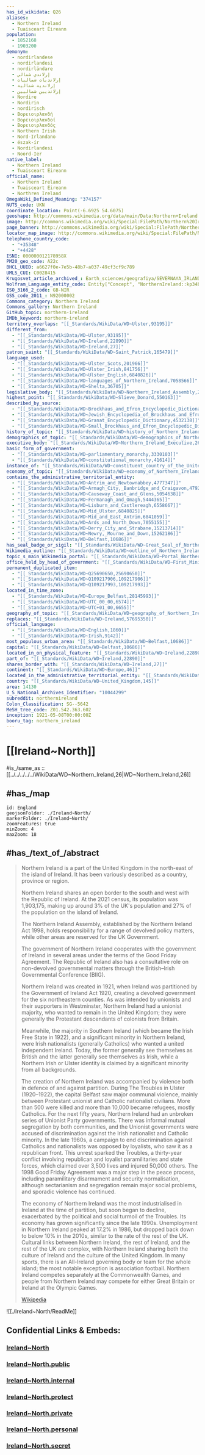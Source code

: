 ```yaml
---
has_id_wikidata: Q26
aliases:
  - Northern Ireland
  - Tuaisceart Éireann
population:
  - 1852168
  - 1903200
demonym:
  - nordirlandese
  - nordirlandesi
  - nordirländare
  - إرلاندي شمالي
  - إرلانديات شماليات
  - إرلاندية شمالية
  - إرلانديين شماليين
  - Nordire
  - Nordirin
  - nordirisch
  - Βορειοιρλανδή
  - Βορειοιρλανδοί
  - Βορειοιρλανδός
  - Northern Irish
  - Nord-Irlandano
  - észak-ír
  - Nordirlandesi
  - Noord-Ier
native_label:
  - Northern Ireland
  - Tuaisceart Éireann
official_name:
  - Northern Ireland
  - Tuaisceart Éireann
  - Northren Ireland
OmegaWiki_Defined_Meaning: "374157"
NUTS_code: UKN
coordinate_location: Point(-6.6925 54.6075)
geoshape: http://commons.wikimedia.org/data/main/Data:Northern+Ireland.map
image: http://commons.wikimedia.org/wiki/Special:FilePath/Northern%20Ireland%20-%20panoramio.jpg
page_banner: http://commons.wikimedia.org/wiki/Special:FilePath/Northern%20Ireland%20Banner%20Giant%27s%20Causeway.jpg
locator_map_image: http://commons.wikimedia.org/wiki/Special:FilePath/Northern%20Ireland%20in%20the%20UK%20and%20Europe.svg
telephone_country_code:
  - "+35348"
  - "+4428"
ISNI: 000000012178958X
PM20_geo_code: A22c
BHCL_UUID: a6627f0e-7e5b-48b7-a037-49cf3cf9c789
UMLS_CUI: C0028415
Krugosvet_article_archived_: Earth_sciences/geografiya/SEVERNAYA_IRLANDIYA.html
Wolfram_Language_entity_code: Entity["Concept", "NorthernIreland::kp34b"]
ISO_3166_2_code: GB-NIR
GSS_code_2011_: N92000002
Commons_category: Northern Ireland
Commons_gallery: Northern Ireland
GitHub_topic: northern-ireland
IMDb_keyword: northern-ireland
territory_overlaps: "[[_Standards/WikiData/WD~Ulster,93195]]"
different_from:
  - "[[_Standards/WikiData/WD~Ulster,93195]]"
  - "[[_Standards/WikiData/WD~Ireland,22890]]"
  - "[[_Standards/WikiData/WD~Ireland,27]]"
patron_saint: "[[_Standards/WikiData/WD~Saint_Patrick,165479]]"
language_used:
  - "[[_Standards/WikiData/WD~Ulster_Scots,201966]]"
  - "[[_Standards/WikiData/WD~Ulster_Irish,841756]]"
  - "[[_Standards/WikiData/WD~Ulster_English,6840826]]"
  - "[[_Standards/WikiData/WD~languages_of_Northern_Ireland,7058566]]"
  - "[[_Standards/WikiData/WD~Shelta,36705]]"
legislative_body: "[[_Standards/WikiData/WD~Northern_Ireland_Assembly,285714]]"
highest_point: "[[_Standards/WikiData/WD~Slieve_Donard,550163]]"
described_by_source:
  - "[[_Standards/WikiData/WD~Brockhaus_and_Efron_Encyclopedic_Dictionary,602358]]"
  - "[[_Standards/WikiData/WD~Jewish_Encyclopedia_of_Brockhaus_and_Efron,4173137]]"
  - "[[_Standards/WikiData/WD~Granat_Encyclopedic_Dictionary,4532138]]"
  - "[[_Standards/WikiData/WD~Small_Brockhaus_and_Efron_Encyclopedic_Dictionary,19180675]]"
history_of_topic: "[[_Standards/WikiData/WD~history_of_Northern_Ireland,1468953]]"
demographics_of_topic: "[[_Standards/WikiData/WD~demographics_of_Northern_Ireland,2619323]]"
executive_body: "[[_Standards/WikiData/WD~Northern_Ireland_Executive,2665914]]"
basic_form_of_government:
  - "[[_Standards/WikiData/WD~parliamentary_monarchy,3330103]]"
  - "[[_Standards/WikiData/WD~constitutional_monarchy,41614]]"
instance_of: "[[_Standards/WikiData/WD~constituent_country_of_the_United_Kingdom,3336843]]"
economy_of_topic: "[[_Standards/WikiData/WD~economy_of_Northern_Ireland,3405102]]"
contains_the_administrative_territorial_entity:
  - "[[_Standards/WikiData/WD~Antrim_and_Newtownabbey,4777347]]"
  - "[[_Standards/WikiData/WD~Armagh_City,_Banbridge_and_Craigavon,4792580]]"
  - "[[_Standards/WikiData/WD~Causeway_Coast_and_Glens,5054638]]"
  - "[[_Standards/WikiData/WD~Fermanagh_and_Omagh,5444365]]"
  - "[[_Standards/WikiData/WD~Lisburn_and_Castlereagh,6558667]]"
  - "[[_Standards/WikiData/WD~Mid_Ulster,6840825]]"
  - "[[_Standards/WikiData/WD~Mid_and_East_Antrim,6841059]]"
  - "[[_Standards/WikiData/WD~Ards_and_North_Down,7055155]]"
  - "[[_Standards/WikiData/WD~Derry_City_and_Strabane,15213714]]"
  - "[[_Standards/WikiData/WD~Newry,_Mourne_and_Down,15262186]]"
  - "[[_Standards/WikiData/WD~Belfast,10686]]"
has_seal_badge_or_sigil: "[[_Standards/WikiData/WD~Great_Seal_of_Northern_Ireland,5599940]]"
Wikimedia_outline: "[[_Standards/WikiData/WD~outline_of_Northern_Ireland,7112393]]"
topic_s_main_Wikimedia_portal: "[[_Standards/WikiData/WD~Portal_Northern_Ireland,11045856]]"
office_held_by_head_of_government: "[[_Standards/WikiData/WD~First_Minister_of_Northern_Ireland,22979263]]"
permanent_duplicated_item:
  - "[[_Standards/WikiData/WD~Q25690650,25690650]]"
  - "[[_Standards/WikiData/WD~Q109217906,109217906]]"
  - "[[_Standards/WikiData/WD~Q109217993,109217993]]"
located_in_time_zone:
  - "[[_Standards/WikiData/WD~Europe_Belfast,28145993]]"
  - "[[_Standards/WikiData/WD~UTC_00_00,6574]]"
  - "[[_Standards/WikiData/WD~UTC+01_00,6655]]"
geography_of_topic: "[[_Standards/WikiData/WD~geography_of_Northern_Ireland,29034012]]"
replaces: "[[_Standards/WikiData/WD~Ireland,57695350]]"
official_language:
  - "[[_Standards/WikiData/WD~English,1860]]"
  - "[[_Standards/WikiData/WD~Irish,9142]]"
most_populous_urban_area: "[[_Standards/WikiData/WD~Belfast,10686]]"
capital: "[[_Standards/WikiData/WD~Belfast,10686]]"
located_in_on_physical_feature: "[[_Standards/WikiData/WD~Ireland,22890]]"
part_of: "[[_Standards/WikiData/WD~Ireland,22890]]"
shares_border_with: "[[_Standards/WikiData/WD~Ireland,27]]"
continent: "[[_Standards/WikiData/WD~Europe,46]]"
located_in_the_administrative_territorial_entity: "[[_Standards/WikiData/WD~United_Kingdom,145]]"
country: "[[_Standards/WikiData/WD~United_Kingdom,145]]"
area: 14130
U_S_National_Archives_Identifier: "10044299"
subreddit: northernireland
Colon_Classification: SG--5642
MeSH_tree_code: Z01.542.363.602
inception: 1921-05-08T00:00:00Z
booru_tag: northern_ireland
---
```


# [[Ireland~North]] 

#is_/same_as :: [[../../../../../WikiData/WD~Northern_Ireland,26|WD~Northern_Ireland,26]] 

## #has_/map 

```leaflet
id: England
geojsonFolder: ./Ireland~North/
markerFolder: ./Ireland~North/
zoomFeatures: true 
minZoom: 4 
maxZoom: 18
```

## #has_/text_of_/abstract 

> Northern Ireland is a part of the United Kingdom in the north-east of the island of Ireland. 
> It has been variously described as a country, province or region. 
> 
> Northern Ireland shares an open border to the south and west with the Republic of Ireland. 
> At the 2021 census, its population was 1,903,175, 
> making up around 3% of the UK's population 
> and 27% of the population on the island of Ireland. 
> 
> The Northern Ireland Assembly, established by the Northern Ireland Act 1998, 
> holds responsibility for a range of devolved policy matters, 
> while other areas are reserved for the UK Government. 
> 
> The government of Northern Ireland cooperates with the government of Ireland 
> in several areas under the terms of the Good Friday Agreement. 
> The Republic of Ireland also has a consultative role on non-devolved governmental matters 
> through the British–Irish Governmental Conference (BIIG).
>
> Northern Ireland was created in 1921, 
> when Ireland was partitioned by the Government of Ireland Act 1920, 
> creating a devolved government for the six northeastern counties. 
> As was intended by unionists and their supporters in Westminster, 
> Northern Ireland had a unionist majority, who wanted to remain in the United Kingdom; 
> they were generally the Protestant descendants of colonists from Britain. 
> 
> Meanwhile, the majority in Southern Ireland (which became the Irish Free State in 1922), 
> and a significant minority in Northern Ireland, were Irish nationalists (generally Catholics) who wanted a united independent Ireland. Today, the former generally see themselves as British and the latter generally see themselves as Irish, while a Northern Irish or Ulster identity is claimed by a significant minority from all backgrounds.
>
> The creation of Northern Ireland was accompanied by violence both in defence of and against partition. During The Troubles in Ulster (1920–1922), the capital Belfast saw major communal violence, mainly between Protestant unionist and Catholic nationalist civilians. More than 500 were killed and more than 10,000 became refugees, mostly Catholics. For the next fifty years, Northern Ireland had an unbroken series of Unionist Party governments. There was informal mutual segregation by both communities, and the Unionist governments were accused of discrimination against the Irish nationalist and Catholic minority. In the late 1960s, a campaign to end discrimination against Catholics and nationalists was opposed by loyalists, who saw it as a republican front. This unrest sparked the Troubles, a thirty-year conflict involving republican and loyalist paramilitaries and state forces, which claimed over 3,500 lives and injured 50,000 others. The 1998 Good Friday Agreement was a major step in the peace process, including paramilitary disarmament and security normalisation, although sectarianism and segregation remain major social problems, and sporadic violence has continued.
>
> The economy of Northern Ireland was the most industrialised in Ireland at the time of partition, but soon began to decline, exacerbated by the political and social turmoil of the Troubles. Its economy has grown significantly since the late 1990s. Unemployment in Northern Ireland peaked at 17.2% in 1986, but dropped back down to below 10% in the 2010s, similar to the rate of the rest of the UK. Cultural links between Northern Ireland, the rest of Ireland, and the rest of the UK are complex, with Northern Ireland sharing both the culture of Ireland and the culture of the United Kingdom. In many sports, there is an All-Ireland governing body or team for the whole island; the most notable exception is association football. Northern Ireland competes separately at the Commonwealth Games, and people from Northern Ireland may compete for either Great Britain or Ireland at the Olympic Games.
>
> [Wikipedia](https://en.wikipedia.org/wiki/Northern%20Ireland)

![[./Ireland~North/ReadMe]]


## Confidential Links & Embeds: 

### [Ireland~North](/_Standards/Earth/Continent/Europe/Europe~North/UK/Ireland~North.md) 

### [Ireland~North.public](/_public/Earth/Continent/Europe/Europe~North/UK/Ireland~North.public.md) 

### [Ireland~North.internal](/_internal/Earth/Continent/Europe/Europe~North/UK/Ireland~North.internal.md) 

### [Ireland~North.protect](/_protect/Earth/Continent/Europe/Europe~North/UK/Ireland~North.protect.md) 

### [Ireland~North.private](/_private/Earth/Continent/Europe/Europe~North/UK/Ireland~North.private.md) 

### [Ireland~North.personal](/_personal/Earth/Continent/Europe/Europe~North/UK/Ireland~North.personal.md) 

### [Ireland~North.secret](/_secret/Earth/Continent/Europe/Europe~North/UK/Ireland~North.secret.md)

